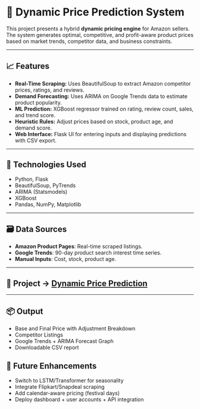 # 🛒 Dynamic Price Prediction System

This project presents a hybrid **dynamic pricing engine** for Amazon sellers. The system generates optimal, competitive, and profit-aware product prices based on market trends, competitor data, and business constraints.

---

## 📈 Features

- **Real-Time Scraping:** Uses BeautifulSoup to extract Amazon competitor prices, ratings, and reviews.
- **Demand Forecasting:** Uses ARIMA on Google Trends data to estimate product popularity.
- **ML Prediction:** XGBoost regressor trained on rating, review count, sales, and trend score.
- **Heuristic Rules:** Adjust prices based on stock, product age, and demand score.
- **Web Interface:** Flask UI for entering inputs and displaying predictions with CSV export.

---

## 🧪 Technologies Used

- Python, Flask
- BeautifulSoup, PyTrends
- ARIMA (Statsmodels)
- XGBoost
- Pandas, NumPy, Matplotlib

---

## 🗃️ Data Sources

- **Amazon Product Pages**: Real-time scraped listings.
- **Google Trends**: 90-day product search interest time series.
- **Manual Inputs**: Cost, stock, product age.

---

## 📌 Project -> [Dynamic Price Prediction](https://github.com/prasannat05/Dynamic_Pricing_Engine)

---

## 📦 Output

- Base and Final Price with Adjustment Breakdown
- Competitor Listings
- Google Trends + ARIMA Forecast Graph
- Downloadable CSV report

## 🧠 Future Enhancements

- Switch to LSTM/Transformer for seasonality
- Integrate Flipkart/Snapdeal scraping
- Add calendar-aware pricing (festival days)
- Deploy dashboard + user accounts + API integration
